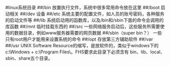 #linux系统目录
##/bin
放置执行文件，系统中很多常用命令放在这里
##/boot
启动相关
##/dev
设备
##/etc
系统主要的配置文件，如人员的账号密码，各种服务的启动文件等
##/lib
系统启动用的函数库，以及/bin和/sbin下面的命令会调用的库函数
##/mnt
临时挂载东西的
##/src
一些网络服务启动后，这些服务所需要使用的数据目录，例如www服务器需要的网页数据
##/sbin（super bin？）
一些只有root用户才能用来设置系统的命令
##/opt
存放第三方辅助软件
##/var
##/usr
UNIX Software Resource的缩写，是放软件的，类似于windows下的c:\Windows + c:\Program Files\。FHS要求此目录下必须含有 bin、lib、local、sbin、share五个目录。
